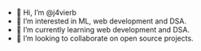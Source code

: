 - 👋 Hi, I’m @j4vierb
- 👀 I’m interested in ML, web development and DSA.
- 🌱 I’m currently learning web development and DSA.
- 💞️ I’m looking to collaborate on open source projects. 

<!---
j4vierb/j4vierb is a ✨ special ✨ repository because its `README.md` (this file) appears on your GitHub profile.
You can click the Preview link to take a look at your changes.
--->
